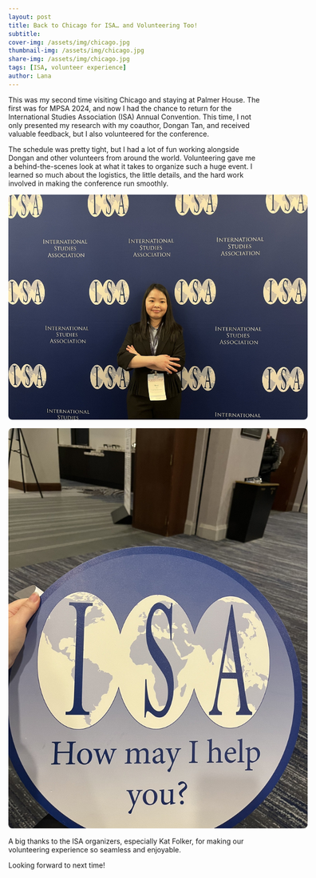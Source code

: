 ```yaml
---
layout: post
title: Back to Chicago for ISA… and Volunteering Too!
subtitle: 
cover-img: /assets/img/chicago.jpg
thumbnail-img: /assets/img/chicago.jpg
share-img: /assets/img/chicago.jpg
tags: [ISA, volunteer experience]
author: Lana
---
```

This was my second time visiting Chicago and staying at Palmer House. The first was for MPSA 2024, and now I had the chance to return for the International Studies Association (ISA) Annual Convention. This time, I not only presented my research with my coauthor, Dongan Tan, and received valuable feedback, but I also volunteered for the conference.

The schedule was pretty tight, but I had a lot of fun working alongside Dongan and other volunteers from around the world. Volunteering gave me a behind-the-scenes look at what it takes to organize such a huge event. I learned so much about the logistics, the little details, and the hard work involved in making the conference run smoothly.

<p align="center">
  <img src="/assets/img/ISA2025_2.jpg" alt="ISA2025" style="max-width: 600px; border-radius: 8px;">
</p>

<p align="center">
  <img src="/assets/img/ISA2025.jpg" alt="ISA2025_2" style="max-width: 600px; border-radius: 8px;">
</p>



A big thanks to the ISA organizers, especially Kat Folker, for making our volunteering experience so seamless and enjoyable.

Looking forward to next time!
